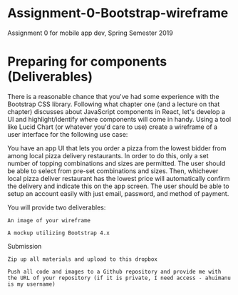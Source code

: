 # Assignment-0-Bootstrap-wireframe
Assignment 0 for mobile app dev, Spring Semester 2019

# Preparing for components (Deliverables) 

There is a reasonable chance that you've had some experience with the Bootstrap CSS library.  Following what chapter one (and a lecture on that chapter) discusses about JavaScript components in React, let's develop a UI and highlight/identify where components will come in handy.  Using a tool like Lucid Chart (or whatever you'd care to use) create a wireframe of a user interface for the following use case: 

You have an app UI that lets you order a pizza from the lowest bidder from among local pizza delivery restaurants.  In order to do this, only a set number of topping combinations and sizes are permitted.  The user should be able to select from pre-set combinations and sizes.  Then, whichever local pizza deliver restaurant has the lowest price will automatically confirm the delivery and indicate this on the app screen.  The user should be able to setup an account easily with just email, password, and method of payment. 

You will provide two deliverables: 

    An image of your wireframe 

    A mockup utilizing Bootstrap 4.x 

Submission 

    Zip up all materials and upload to this dropbox 

    Push all code and images to a Github repository and provide me with the URL of your repository (if it is private, I need access - ahuimanu is my username) 
